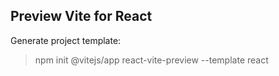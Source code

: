 ## Preview Vite for React

Generate project template:
> npm init @vitejs/app react-vite-preview --template react
